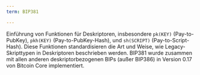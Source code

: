 ```yaml
---
term: BIP381

---
```

Einführung von Funktionen für Deskriptoren, insbesondere `pk(KEY)` (Pay-to-PubKey), `pkh(KEY)` (Pay-to-PubKey-Hash), und `sh(SCRIPT)` (Pay-to-Script-Hash). Diese Funktionen standardisieren die Art und Weise, wie Legacy-Skripttypen in Deskriptoren beschrieben werden. BIP381 wurde zusammen mit allen anderen deskriptorbezogenen BIPs (außer BIP386) in Version 0.17 von Bitcoin Core implementiert.